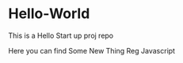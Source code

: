 # Hello-World
This is a Hello Start up proj repo 



Here you can find Some New Thing Reg Javascript
